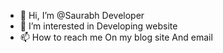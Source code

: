 - 👋 Hi, I’m @Saurabh Developer
- 👀 I’m interested in Developing website
- 📫 How to reach me On my blog site And email

<!---
Saurabhcontentcreator/Saurabhcontentcreator is a ✨ special ✨ repository because its `README.md` (this file) appears on your GitHub profile.
You can click the Preview link to take a look at your changes.
--->

